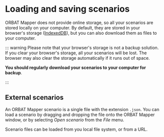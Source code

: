# Loading and saving scenarios

ORBAT Mapper does not provide online storage, so all your scenarios are stored locally on your computer. By default,
they are stored in your browser's storage ([IndexedDB](https://developer.mozilla.org/en-US/docs/Web/API/IndexedDB_API)),
but you can also download them as files to your computer.

::: warning
Please note that your browser's storage is not a backup solution. If you clear your browser's storage, all your
scenarios will be lost. The browser may also clear the storage automatically if it runs out of space.

**You should regularly download your scenarios to your computer for backup**.

:::

## External scenarios

An ORBAT Mapper scenario is a single file with the extension `.json`. You can load a scenario by dragging and dropping
the file onto the ORBAT Mapper window, or by selecting _Open scenario_ from the _File_ menu.

Scenario files can be loaded from you local file system, or from a URL.
